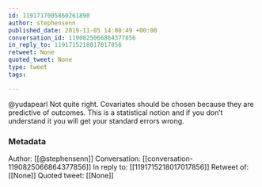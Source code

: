 ```yaml
---
id: 1191717005860261890
author: stephensenn
published_date: 2019-11-05 14:00:49 +00:00
conversation_id: 1190825066864377856
in_reply_to: 1191715218017017856
retweet: None
quoted_tweet: None
type: tweet
tags:

---
```


@yudapearl Not quite right. Covariates should be chosen because they are predictive of outcomes. This is a statistical notion and if you don’t understand it you will get your standard errors wrong.

### Metadata

Author: [[@stephensenn]]
Conversation: [[conversation-1190825066864377856]]
In reply to: [[1191715218017017856]]
Retweet of: [[None]]
Quoted tweet: [[None]]
